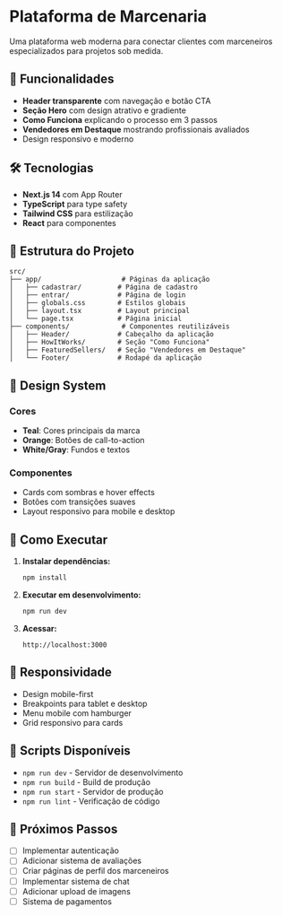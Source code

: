 # Plataforma de Marcenaria

Uma plataforma web moderna para conectar clientes com marceneiros especializados para projetos sob medida.

## 🚀 Funcionalidades

- **Header transparente** com navegação e botão CTA
- **Seção Hero** com design atrativo e gradiente
- **Como Funciona** explicando o processo em 3 passos
- **Vendedores em Destaque** mostrando profissionais avaliados
- Design responsivo e moderno

## 🛠️ Tecnologias

- **Next.js 14** com App Router
- **TypeScript** para type safety
- **Tailwind CSS** para estilização
- **React** para componentes

## 📁 Estrutura do Projeto

```
src/
├── app/                    # Páginas da aplicação
│   ├── cadastrar/         # Página de cadastro
│   ├── entrar/            # Página de login
│   ├── globals.css        # Estilos globais
│   ├── layout.tsx         # Layout principal
│   └── page.tsx           # Página inicial
├── components/             # Componentes reutilizáveis
│   ├── Header/            # Cabeçalho da aplicação
│   ├── HowItWorks/        # Seção "Como Funciona"
│   ├── FeaturedSellers/   # Seção "Vendedores em Destaque"
│   └── Footer/            # Rodapé da aplicação
```

## 🎨 Design System

### Cores
- **Teal**: Cores principais da marca
- **Orange**: Botões de call-to-action
- **White/Gray**: Fundos e textos

### Componentes
- Cards com sombras e hover effects
- Botões com transições suaves
- Layout responsivo para mobile e desktop

## 🚀 Como Executar

1. **Instalar dependências:**
   ```bash
   npm install
   ```

2. **Executar em desenvolvimento:**
   ```bash
   npm run dev
   ```

3. **Acessar:**
   ```
   http://localhost:3000
   ```

## 📱 Responsividade

- Design mobile-first
- Breakpoints para tablet e desktop
- Menu mobile com hamburger
- Grid responsivo para cards

## 🔧 Scripts Disponíveis

- `npm run dev` - Servidor de desenvolvimento
- `npm run build` - Build de produção
- `npm run start` - Servidor de produção
- `npm run lint` - Verificação de código

## 📝 Próximos Passos

- [ ] Implementar autenticação
- [ ] Adicionar sistema de avaliações
- [ ] Criar páginas de perfil dos marceneiros
- [ ] Implementar sistema de chat
- [ ] Adicionar upload de imagens
- [ ] Sistema de pagamentos
